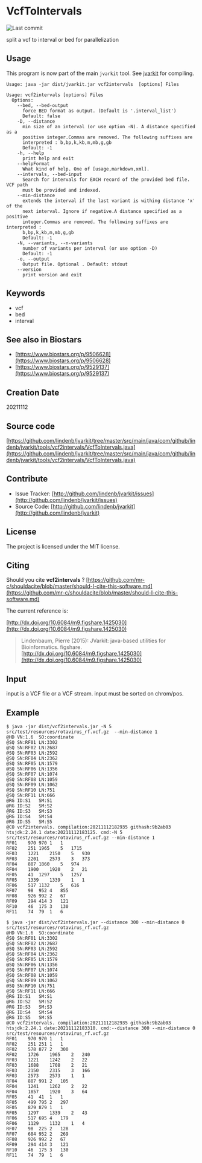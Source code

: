 # VcfToIntervals

![Last commit](https://img.shields.io/github/last-commit/lindenb/jvarkit.png)

split a vcf to interval or bed for parallelization


## Usage


This program is now part of the main `jvarkit` tool. See [jvarkit](JvarkitCentral.md) for compiling.


```
Usage: java -jar dist/jvarkit.jar vcf2intervals  [options] Files

Usage: vcf2intervals [options] Files
  Options:
    --bed, --bed-output
      force BED format as output. (Default is '.interval_list')
      Default: false
    -D, --distance
      min size of an interval (or use option -N). A distance specified as a 
      positive integer.Commas are removed. The following suffixes are 
      interpreted : b,bp,k,kb,m,mb,g,gb
      Default: -1
    -h, --help
      print help and exit
    --helpFormat
      What kind of help. One of [usage,markdown,xml].
    --intervals, --bed-input
      Search for intervals for EACH record of the provided bed file. VCF path 
      must be provided and indexed.
    --min-distance
      extends the interval if the last variant is withing distance 'x' of the 
      next interval. Ignore if negative.A distance specified as a positive 
      integer.Commas are removed. The following suffixes are interpreted : 
      b,bp,k,kb,m,mb,g,gb 
      Default: -1
    -N, --variants, --n-variants
      number of variants per interval (or use option -D)
      Default: -1
    -o, --output
      Output file. Optional . Default: stdout
    --version
      print version and exit

```


## Keywords

 * vcf
 * bed
 * interval



## See also in Biostars

 * [https://www.biostars.org/p/9506628](https://www.biostars.org/p/9506628)
 * [https://www.biostars.org/p/9529137](https://www.biostars.org/p/9529137)



## Creation Date

20211112

## Source code 

[https://github.com/lindenb/jvarkit/tree/master/src/main/java/com/github/lindenb/jvarkit/tools/vcf2intervals/VcfToIntervals.java](https://github.com/lindenb/jvarkit/tree/master/src/main/java/com/github/lindenb/jvarkit/tools/vcf2intervals/VcfToIntervals.java)


## Contribute

- Issue Tracker: [http://github.com/lindenb/jvarkit/issues](http://github.com/lindenb/jvarkit/issues)
- Source Code: [http://github.com/lindenb/jvarkit](http://github.com/lindenb/jvarkit)

## License

The project is licensed under the MIT license.

## Citing

Should you cite **vcf2intervals** ? [https://github.com/mr-c/shouldacite/blob/master/should-I-cite-this-software.md](https://github.com/mr-c/shouldacite/blob/master/should-I-cite-this-software.md)

The current reference is:

[http://dx.doi.org/10.6084/m9.figshare.1425030](http://dx.doi.org/10.6084/m9.figshare.1425030)

> Lindenbaum, Pierre (2015): JVarkit: java-based utilities for Bioinformatics. figshare.
> [http://dx.doi.org/10.6084/m9.figshare.1425030](http://dx.doi.org/10.6084/m9.figshare.1425030)


## Input

input is a VCF file or a VCF stream.
input must be sorted on chrom/pos.

## Example

```
$ java -jar dist/vcf2intervals.jar -N 5 src/test/resources/rotavirus_rf.vcf.gz  --min-distance 1
@HD	VN:1.6	SO:coordinate
@SQ	SN:RF01	LN:3302
@SQ	SN:RF02	LN:2687
@SQ	SN:RF03	LN:2592
@SQ	SN:RF04	LN:2362
@SQ	SN:RF05	LN:1579
@SQ	SN:RF06	LN:1356
@SQ	SN:RF07	LN:1074
@SQ	SN:RF08	LN:1059
@SQ	SN:RF09	LN:1062
@SQ	SN:RF10	LN:751
@SQ	SN:RF11	LN:666
@RG	ID:S1	SM:S1
@RG	ID:S2	SM:S2
@RG	ID:S3	SM:S3
@RG	ID:S4	SM:S4
@RG	ID:S5	SM:S5
@CO	vcf2intervals. compilation:20211112182935 githash:9b2ab03 htsjdk:2.24.1 date:20211112183125. cmd:-N 5 src/test/resources/rotavirus_rf.vcf.gz --min-distance 1
RF01	970	970	1	1
RF02	251	1965	5	1715
RF03	1221	2150	5	930
RF03	2201	2573	3	373
RF04	887	1860	5	974
RF04	1900	1920	2	21
RF05	41	1297	5	1257
RF05	1339	1339	1	1
RF06	517	1132	5	616
RF07	98	952	4	855
RF08	926	992	2	67
RF09	294	414	3	121
RF10	46	175	3	130
RF11	74	79	1	6
```

```
$ java -jar dist/vcf2intervals.jar --distance 300 --min-distance 0 src/test/resources/rotavirus_rf.vcf.gz  
@HD	VN:1.6	SO:coordinate
@SQ	SN:RF01	LN:3302
@SQ	SN:RF02	LN:2687
@SQ	SN:RF03	LN:2592
@SQ	SN:RF04	LN:2362
@SQ	SN:RF05	LN:1579
@SQ	SN:RF06	LN:1356
@SQ	SN:RF07	LN:1074
@SQ	SN:RF08	LN:1059
@SQ	SN:RF09	LN:1062
@SQ	SN:RF10	LN:751
@SQ	SN:RF11	LN:666
@RG	ID:S1	SM:S1
@RG	ID:S2	SM:S2
@RG	ID:S3	SM:S3
@RG	ID:S4	SM:S4
@RG	ID:S5	SM:S5
@CO	vcf2intervals. compilation:20211112182935 githash:9b2ab03 htsjdk:2.24.1 date:20211112183310. cmd:--distance 300 --min-distance 0 src/test/resources/rotavirus_rf.vcf.gz
RF01	970	970	1	1
RF02	251	251	1	1
RF02	578	877	2	300
RF02	1726	1965	2	240
RF03	1221	1242	2	22
RF03	1688	1708	2	21
RF03	2150	2315	3	166
RF03	2573	2573	1	1
RF04	887	991	2	105
RF04	1241	1262	2	22
RF04	1857	1920	3	64
RF05	41	41	1	1
RF05	499	795	2	297
RF05	879	879	1	1
RF05	1297	1339	2	43
RF06	517	695	4	179
RF06	1129	1132	1	4
RF07	98	225	2	128
RF07	684	952	2	269
RF08	926	992	2	67
RF09	294	414	3	121
RF10	46	175	3	130
RF11	74	79	1	6
```


